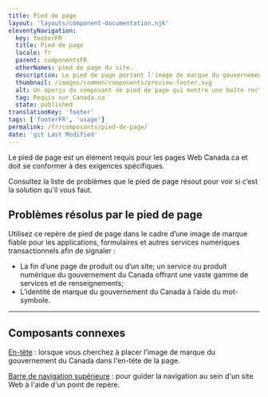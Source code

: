 ```yaml
---
title: Pied de page
layout: 'layouts/component-documentation.njk'
eleventyNavigation:
  key: footerFR
  title: Pied de page
  locale: fr
  parent: componentsFR
  otherNames: pied de page du site.
  description: Le pied de page portant l'image de marque du gouvernement du Canada.
  thumbnail: /images/common/components/preview-footer.svg
  alt: Un aperçu du composant de pied de page qui montre une boîte rectangulaire bleue foncée avec à l'intérieur six boîtes grises représentants du texte. Sous cette boîte apparait une boîte rectangulaire grise avec à l'intérieur une boîte de texte grise et le logo du gouvernement du Canada.
  tag: Requis sur Canada.ca
  state: published
translationKey: 'footer'
tags: ['footerFR', 'usage']
permalink: /fr/composants/pied-de-page/
date: 'git Last Modified'
---
```


Le pied de page est un élément requis pour les pages Web Canada.ca et doit se conformer à des exigences spécifiques.

Consultez la liste de problèmes que le pied de page résout pour voir si c’est la solution qu’il vous faut.

## Problèmes résolus par le pied de page

Utilisez ce repère de pied de page dans le cadre d’une image de marque fiable pour les applications, formulaires et autres services numériques transactionnels afin de signaler :

- La fin d’une page de produit ou d’un site; un service ou produit numérique du gouvernement du Canada offrant une vaste gamme de services et de renseignements;
- L’identité de marque du gouvernement du Canada à l’aide du mot-symbole.

<hr/>

## Composants connexes

<a href="{{ links.header }}">En-tête</a> : lorsque vous cherchez à placer l'image de marque du gouvernement du Canada dans l'en-tête de la page.

<a href="{{ links.topNav }}">Barre de navigation supérieure</a> : pour guider la navigation au sein d'un site Web à l'aide d'un point de repère.
